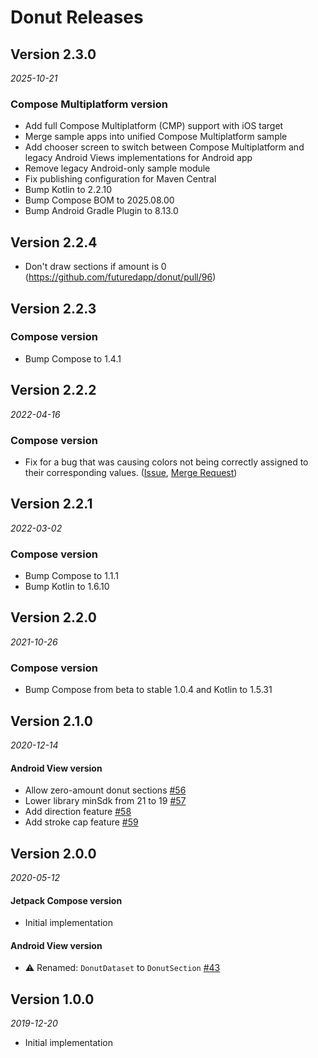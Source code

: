 # Donut Releases #

## Version 2.3.0
_2025-10-21_

### Compose Multiplatform version
- Add full Compose Multiplatform (CMP) support with iOS target
- Merge sample apps into unified Compose Multiplatform sample
- Add chooser screen to switch between Compose Multiplatform and legacy Android Views implementations for Android app
- Remove legacy Android-only sample module
- Fix publishing configuration for Maven Central
- Bump Kotlin to 2.2.10
- Bump Compose BOM to 2025.08.00
- Bump Android Gradle Plugin to 8.13.0

## Version 2.2.4
- Don't draw sections if amount is 0 (https://github.com/futuredapp/donut/pull/96)

## Version 2.2.3
### Compose version
- Bump Compose to 1.4.1

## Version 2.2.2
_2022-04-16_

### Compose version
- Fix for a bug that was causing colors not being correctly assigned to their corresponding values. ([Issue](https://github.com/futuredapp/donut/pull/56), [Merge Request](https://github.com/futuredapp/donut/pull/84))

## Version 2.2.1
_2022-03-02_

### Compose version
- Bump Compose to 1.1.1
- Bump Kotlin to 1.6.10

## Version 2.2.0
_2021-10-26_

### Compose version
- Bump Compose from beta to stable 1.0.4 and Kotlin to 1.5.31

## Version 2.1.0
_2020-12-14_

#### Android View version
- Allow zero-amount donut sections [#56](https://github.com/futuredapp/donut/pull/56)
- Lower library minSdk from 21 to 19 [#57](https://github.com/futuredapp/donut/pull/57)
- Add direction feature [#58](https://github.com/futuredapp/donut/pull/58)
- Add stroke cap feature [#59](https://github.com/futuredapp/donut/pull/59)

## Version 2.0.0
_2020-05-12_

#### Jetpack Compose version
- Initial implementation

#### Android View version
- :warning: Renamed: `DonutDataset` to `DonutSection` [#43](https://github.com/futuredapp/donut/pull/43)

## Version 1.0.0
_2019-12-20_
- Initial implementation

